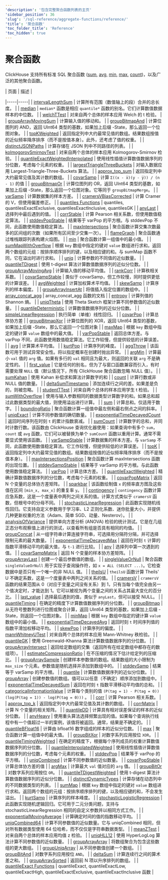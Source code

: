 ```yaml
---
'description': '包含完整聚合函数列表的主页'
'sidebar_position': 36
'slug': '/sql-reference/aggregate-functions/reference/'
'title': '聚合函数'
'toc_folder_title': 'Reference'
'toc_hidden': true
---
```


# 聚合函数

ClickHouse 支持所有标准 SQL 聚合函数 ([sum](../reference/sum.md), [avg](../reference/avg.md), [min](../reference/min.md), [max](../reference/max.md), [count](../reference/count.md))，以及广泛的其他聚合函数。

<!-- 此页面的目录表由 
https://github.com/ClickHouse/clickhouse-docs/blob/main/scripts/autogenerate-table-of-contents.sh 自动生成
来自 YAML 前置字段：slug，description，title。

如果您发现错误，请编辑页面本身的 YML 前置字段。
-->| 页面 | 描述 |
|-----|-----|
| [intervalLengthSum](/sql-reference/aggregate-functions/reference/intervalLengthSum) | 计算所有范围（数值轴上的段）合并的总长度。 |
| [median](/sql-reference/aggregate-functions/reference/median) | `median*` 函数是相应 `quantile*` 函数的别名。它们计算数值数据样本的中位数。 |
| [welchTTest](/sql-reference/aggregate-functions/reference/welchttest) | 对来自两个总体的样本应用 Welch 的 t 检验。 |
| [groupArrayMovingSum](/sql-reference/aggregate-functions/reference/grouparraymovingsum) | 计算输入值的移动和。 |
| [groupBitmapAnd](/sql-reference/aggregate-functions/reference/groupbitmapand) | 计算位图列的 AND，返回 UInt64 类型的基数，如果加上后缀 -State，那么返回一个位图对象。 |
| [topKWeighted](/sql-reference/aggregate-functions/reference/topkweighted) | 返回指定列中大约最常见值的数组。结果数组按值的近似频率降序排序（而不是按值本身）。此外，还考虑了值的权重。 |
| [distinctJSONPaths](/sql-reference/aggregate-functions/reference/distinctjsonpaths) | 计算存储在 JSON 列中不同路径的列表。 |
| [kolmogorovSmirnovTest](/sql-reference/aggregate-functions/reference/kolmogorovsmirnovtest) | 对来自两个总体的样本应用 Kolmogorov-Smirnov 检验。 |
| [quantileExactWeightedInterpolated](/sql-reference/aggregate-functions/reference/quantileExactWeightedInterpolated) | 使用线性插值计算数值数据序列的分位数，考虑每个元素的权重。 |
| [largestTriangleThreeBuckets](/sql-reference/aggregate-functions/reference/largestTriangleThreeBuckets) | 对输入数据应用 Largest-Triangle-Three-Buckets 算法。 |
| [approx_top_sum](/sql-reference/aggregate-functions/reference/approxtopsum) | 返回指定列中大约最常见值及其计数的数组。 |
| [covarSamp](/sql-reference/aggregate-functions/reference/covarsamp) | 计算 `Σ((x - x̅)(y - y̅)) / (n - 1)` 的值 |
| [groupBitmapOr](/sql-reference/aggregate-functions/reference/groupbitmapor) | 计算位图列的 OR，返回 UInt64 类型的基数，如果加上后缀 -State，那么返回一个位图对象。它等同于 `groupBitmapMerge`。 |
| [varSamp](/sql-reference/aggregate-functions/reference/varSamp) | 计算数据集的样本方差。 |
| [cramersVBiasCorrected](/sql-reference/aggregate-functions/reference/cramersvbiascorrected) | 计算 Cramer 的 V，但使用偏差修正。 |
| [quantiles Functions](/sql-reference/aggregate-functions/reference/quantiles) | quantiles, quantilesExactExclusive, quantilesExactInclusive, quantilesGK |
| [anyLast](/sql-reference/aggregate-functions/reference/anylast) | 选择列中最后遇到的值。 |
| [corrStable](/sql-reference/aggregate-functions/reference/corrstable) | 计算 Pearson 相关系数，但使用数值稳定算法。 |
| [stddevPopStable](/sql-reference/aggregate-functions/reference/stddevpopstable) | 结果等于 varPop 的平方根。与 stddevPop 不同，此函数使用数值稳定算法。 |
| [maxIntersections](/sql-reference/aggregate-functions/reference/maxintersections) | 聚合函数计算交集次数最多的区间组的次数（如果所有区间至少交集一次）。 |
| [flameGraph](/sql-reference/aggregate-functions/reference/flame_graph) | 聚合函数通过堆栈跟踪列表构建火焰图。 |
| [min](/sql-reference/aggregate-functions/reference/min) | 聚合函数计算一组值中的最小值。 |
| [sumMapWithOverflow](/sql-reference/aggregate-functions/reference/summapwithoverflow) | 根据 `key` 数组中指定的键对 `value` 数组进行求和。返回两个数组的元组：按排序顺序排列的键，以及相应键的和。与 sumMap 函数不同，它在溢出时进行求和。 |
| [uniq](/sql-reference/aggregate-functions/reference/uniq) | 计算参数的不同值的近似数量。 |
| [quantileTDigest](/sql-reference/aggregate-functions/reference/quantiletdigest) | 使用 t-digest 算法计算数值数据序列的近似分位数。 |
| [groupArrayMovingAvg](/sql-reference/aggregate-functions/reference/grouparraymovingavg) | 计算输入值的移动平均值。 |
| [rankCorr](/sql-reference/aggregate-functions/reference/rankCorr) | 计算秩相关系数。 |
| [covarSampStable](/sql-reference/aggregate-functions/reference/covarsampstable) | 类似于 covarSamp，但工作较慢，同时提供更低的计算误差。 |
| [avgWeighted](/sql-reference/aggregate-functions/reference/avgweighted) | 计算加权算术平均值。 |
| [skewSamp](/sql-reference/aggregate-functions/reference/skewsamp) | 计算序列的样本偏度。 |
| [groupArrayInsertAt](/sql-reference/aggregate-functions/reference/grouparrayinsertat) | 将值插入指定位置的数组中。 |
| [array_concat_agg](/sql-reference/aggregate-functions/reference/array_concat_agg) | array_concat_agg 函数的文档 |
| [entropy](/sql-reference/aggregate-functions/reference/entropy) | 计算列值的 Shannon 熵。 |
| [uniqTheta](/sql-reference/aggregate-functions/reference/uniqthetasketch) | 使用 Theta Sketch 框架计算不同参数值的近似数量。 |
| [quantileDeterministic](/sql-reference/aggregate-functions/reference/quantiledeterministic) | 计算数值数据序列的近似分位数。 |
| [simpleLinearRegression](/sql-reference/aggregate-functions/reference/simplelinearregression) | 执行简单（单维）线性回归。 |
| [covarPop](/sql-reference/aggregate-functions/reference/covarpop) | 计算总体协方差 |
| [groupBitmapXor](/sql-reference/aggregate-functions/reference/groupbitmapxor) | 计算位图列的 XOR，返回 UInt64 类型的基数，如果加上后缀 -State，那么它返回一个位图对象 |
| [maxMap](/sql-reference/aggregate-functions/reference/maxmap) | 根据 `key` 数组中指定的键计算 `value` 数组中的最大值。 |
| [varPopStable](/sql-reference/aggregate-functions/reference/varpopstable) | 返回总体方差。与 varPop 不同，此函数使用数值稳定算法。它工作较慢，但提供较低的计算误差。 |
| [avg](/sql-reference/aggregate-functions/reference/avg) | 计算算术平均值。 |
| [kurtPop](/sql-reference/aggregate-functions/reference/kurtpop) | 计算序列的峰度。 |
| [aggThrow](/sql-reference/aggregate-functions/reference/aggthrow) | 该函数可用于测试异常安全性。将以指定概率在创建时抛出异常。 |
| [argMin](/sql-reference/aggregate-functions/reference/argmin) | 计算最小 `val` 值的 `arg` 值。如果有多行的 `val` 相同且为最大，则返回的关联 `arg` 不是确定性的。 |
| [first_value](/sql-reference/aggregate-functions/reference/first_value) | 它是任何的别名，但为了与窗口函数兼容而引入，有时需要处理 `NULL` 值（默认情况下，所有 ClickHouse 聚合函数忽略 NULL 值）。 |
| [sumKahan](/sql-reference/aggregate-functions/reference/sumkahan) | 使用 Kahan 补偿求和算法计算数字的和 |
| [count](/sql-reference/aggregate-functions/reference/count) | 计算行数或非 NULL 值的数量。 |
| [deltaSumTimestamp](/sql-reference/aggregate-functions/reference/deltasumtimestamp) | 添加连续行之间的差。如果差是负的，则被忽略。 |
| [studentTTest](/sql-reference/aggregate-functions/reference/studentttest) | 对来自两个总体的样本应用学生 t 检验。 |
| [sumWithOverflow](/sql-reference/aggregate-functions/reference/sumwithoverflow) | 使用与输入参数相同的数据类型计算数字的和。如果总和超过此数据类型的最大值，则使用溢出进行计算。 |
| [sum](/sql-reference/aggregate-functions/reference/sum) | 计算总和。仅适用于数字。 |
| [boundingRatio](/sql-reference/aggregate-functions/reference/boundingRatio) | 聚合函数计算一组值中最左侧和最右侧点之间的斜率。 |
| [uniqExact](/sql-reference/aggregate-functions/reference/uniqexact) | 计算不同参数值的确切数量。 |
| [exponentialTimeDecayedCount](/sql-reference/aggregate-functions/reference/exponentialTimeDecayedCount) | 返回时间序列在时刻 `t` 的累计指数衰减。 |
| [sumCount](/sql-reference/aggregate-functions/reference/sumcount) | 计算数字的总和，并同时计数行数。该函数由 ClickHouse 查询优化器使用：如果查询中有多个 `sum`，`count` 或 `avg` 函数，它们可以被替换为单个 `sumCount` 函数以重用计算。通常不需要显式使用该函数。 |
| [varSampStable](/sql-reference/aggregate-functions/reference/varsampstable) | 计算数据集的样本方差。与 `varSamp` 不同，此函数使用数值稳定算法。它工作较慢，但提供较低的计算误差。 |
| [topK](/sql-reference/aggregate-functions/reference/topk) | 返回指定列中大约最常见值的数组。结果数组按值的近似频率降序排序（而不是按值本身）。 |
| [maxIntersectionsPosition](/sql-reference/aggregate-functions/reference/maxintersectionsposition) | 聚合函数计算 maxIntersections 函数的出现位置。 |
| [stddevSampStable](/sql-reference/aggregate-functions/reference/stddevsampstable) | 结果等于 varSamp 的平方根。与此函数使用数值稳定算法。 |
| [varPop](/en/sql-reference/aggregate-functions/reference/varPop) | 计算总体方差。 |
| [quantileExactWeighted](/sql-reference/aggregate-functions/reference/quantileexactweighted) | 精确计算数值数据序列的分位数，考虑每个元素的权重。 |
| [covarPopMatrix](/sql-reference/aggregate-functions/reference/covarpopmatrix) | 返回 N 个变量的总体协方差矩阵。 |
| [sparkbar](/sql-reference/aggregate-functions/reference/sparkbar) | 该函数绘制值 `x` 的频率直方图及这些值在区间 `[min_x, max_x]` 的重复率 `y`。 |
| [contingency](/sql-reference/aggregate-functions/reference/contingency) | `contingency` 函数计算应急系数，这是一个度量表中两列之间关系的值。计算方式类似于 `cramersV` 函数，但根号中的分母不同。 |
| [stochasticLinearRegression](/sql-reference/aggregate-functions/reference/stochasticlinearregression) | 此函数实现随机线性回归。它支持自定义参数用于学习率、L2 正则化系数、迷你批量大小，并提供几种更新权重的方法（Adam、简单 SGD、动量、Nesterov）。 |
| [analysisOfVariance](/sql-reference/aggregate-functions/reference/analysis_of_variance) | 提供单向方差分析 (ANOVA) 检验的统计测试。它是在几组正态分布观察值上进行的测试，以查看所有组是否具有相同的均值。 |
| [groupConcat](/sql-reference/aggregate-functions/reference/groupconcat) | 从一组字符串计算连接字符串，可选择用分隔符分隔，并可选择限制元素的最大数量。 |
| [exponentialTimeDecayedMax](/sql-reference/aggregate-functions/reference/exponentialTimeDecayedMax) | 返回在时刻 `t` 计算的指数平滑移动平均的最大值，与 `t-1` 进行比较。 |
| [any](/sql-reference/aggregate-functions/reference/any) | 选择列中第一次遇到的值。 |
| [covarSampMatrix](/sql-reference/aggregate-functions/reference/covarsampmatrix) | 返回 N 个变量的样本协方差矩阵。 |
| [groupArrayLast](/sql-reference/aggregate-functions/reference/grouparraylast) | 创建一个最后参数值的数组。 |
| [singleValueOrNull](/sql-reference/aggregate-functions/reference/singlevalueornull) | 聚合函数 `singleValueOrNull` 用于实现子查询操作符，如 `x = ALL (SELECT ...)`。它检查数据中是否只有一个唯一的非 NULL 值。 |
| [theilsU](/sql-reference/aggregate-functions/reference/theilsu) | `theilsU` 函数计算 Theils' U 不确定系数，这是一个度量表中两列之间关系的值。 |
| [cramersV](/sql-reference/aggregate-functions/reference/cramersv) | `cramersV` 函数的结果范围从 0（对应于变量之间没有关系）到 1，只有当每个值完全由另一个值决定时，才能达到 1。它可以被视为两个变量之间的关系占其最大变化的百分比。 |
| [last_value](/sql-reference/aggregate-functions/reference/last_value) | 选择最后遇到的值，类似于 `anyLast`，但可以接受 NULL。 |
| [quantileTiming](/sql-reference/aggregate-functions/reference/quantiletiming) | 在确定的精度下计算数值数据序列的分位数。 |
| [groupBitmap](/sql-reference/aggregate-functions/reference/groupbitmap) | 从无符号整数列进行位图或聚合计算，返回 UInt64 类型的基数，如果加上后缀 -State，则返回一个位图对象。 |
| [minMap](/sql-reference/aggregate-functions/reference/minmap) | 根据 `key` 数组中指定的键计算 `value` 数组中的最小值。 |
| [exponentialTimeDecayedAvg](/sql-reference/aggregate-functions/reference/exponentialTimeDecayedAvg) | 返回时刻 `t` 时间序列值的指数平滑加权移动平均。 |
| [skewPop](/sql-reference/aggregate-functions/reference/skewpop) | 计算序列的偏度。 |
| [mannWhitneyUTest](/sql-reference/aggregate-functions/reference/mannwhitneyutest) | 对来自两个总体的样本应用 Mann-Whitney 秩检验。 |
| [quantileGK](/sql-reference/aggregate-functions/reference/quantileGK) | 使用 Greenwald-Khanna 算法计算数值数据序列的分位数。 |
| [groupArrayIntersect](/sql-reference/aggregate-functions/reference/grouparrayintersect) | 返回给定数组的交集（返回所有在给定数组中都存在的数组项）。 |
| [estimateCompressionRatio](/sql-reference/aggregate-functions/reference/estimateCompressionRatio) | 在不压缩的情况下估计给定列的压缩比。 |
| [groupArraySample](/sql-reference/aggregate-functions/reference/grouparraysample) | 创建样本参数值的数组。结果数组的大小限制为 `max_size` 个元素。参数值是随机选择并添加到数组中的。 |
| [stddevSamp](/sql-reference/aggregate-functions/reference/stddevsamp) | 结果等于 varSamp 的平方根。 |
| [quantile](/sql-reference/aggregate-functions/reference/quantile) | 计算数值数据序列的近似分位数。 |
| [groupArray](/sql-reference/aggregate-functions/reference/grouparray) | 创建参数值的数组。值可以以任意（不确定）顺序添加到数组中。 |
| [exponentialTimeDecayedSum](/sql-reference/aggregate-functions/reference/exponentialTimeDecayedSum) | 返回在时刻 `t` 指数平滑移动平均值的总和。 |
| [categoricalInformationValue](/sql-reference/aggregate-functions/reference/categoricalinformationvalue) | 计算每个类别的值 `(P(tag = 1) - P(tag = 0))(log(P(tag = 1)) - log(P(tag = 0)))` 。 |
| [corr](/sql-reference/aggregate-functions/reference/corr) | 计算 Pearson 相关系数。 |
| [approx_top_k](/sql-reference/aggregate-functions/reference/approxtopk) | 返回指定列中大约最常见值及其计数的数组。 |
| [corrMatrix](/sql-reference/aggregate-functions/reference/corrmatrix) | 计算 N 个变量的相关矩阵。 |
| [quantileDD](/sql-reference/aggregate-functions/reference/quantileddsketch) | 计算具有相对误差保证的样本的近似分位数。 |
| [anyHeavy](/sql-reference/aggregate-functions/reference/anyheavy) | 使用重头算法选择频繁出现的值。如果每个查询执行线程中有一个值超过一半的案例，该值将被返回。通常，结果是不确定的。 |
| [quantileBFloat16](/sql-reference/aggregate-functions/reference/quantilebfloat16) | 计算由 bfloat16 数字组成的样本的近似分位数。 |
| [max](/sql-reference/aggregate-functions/reference/max) | 聚合函数计算一组值中的最大值。 |
| [groupBitXor](/sql-reference/aggregate-functions/reference/groupbitxor) | 对数字系列应用按位 `XOR`。 |
| [quantileTimingWeighted](/sql-reference/aggregate-functions/reference/quantiletimingweighted) | 在确定的精度下，根据每个序列成员的权重计算数值数据序列的分位数。 |
| [quantileInterpolatedWeighted](/sql-reference/aggregate-functions/reference/quantileInterpolatedWeighted) | 使用线性插值计算数值数据序列的分位数，考虑每个元素的权重。 |
| [stddevPop](/sql-reference/aggregate-functions/reference/stddevpop) | 结果等于 varPop 的平方根。 |
| [uniqCombined](/sql-reference/aggregate-functions/reference/uniqcombined) | 计算不同参数值的近似数量。 |
| [covarPopStable](/sql-reference/aggregate-functions/reference/covarpopstable) | 计算总体协方差的值 |
| [argMax](/sql-reference/aggregate-functions/reference/argmax) | 计算最大 `val` 值对应的 `arg` 值。 |
| [groupBitOr](/sql-reference/aggregate-functions/reference/groupbitor) | 对数字系列应用按位 `OR`。 |
| [quantileTDigestWeighted](/sql-reference/aggregate-functions/reference/quantiletdigestweighted) | 使用 t-digest 算法计算数值数据序列的近似分位数。 |
| [distinctDynamicTypes](/sql-reference/aggregate-functions/reference/distinctdynamictypes) | 计算存储在动态列中的不同数据类型的列表。 |
| [sumMap](/sql-reference/aggregate-functions/reference/summap) | 根据 `key` 数组中指定的键对 `value` 数组进行求和。返回两个数组的元组：按排序顺序排列的键，以及相应键的和，不会发生溢出。 |
| [kurtSamp](/sql-reference/aggregate-functions/reference/kurtsamp) | 计算序列的样本峰度。 |
| [stochasticLogisticRegression](/sql-reference/aggregate-functions/reference/stochasticlogisticregression) | 此函数实现随机逻辑回归。它可用于二元分类问题，支持与 stochasticLinearRegression 相同的自定义参数并以相同方式工作。 |
| [exponentialMovingAverage](/sql-reference/aggregate-functions/reference/exponentialMovingAverage) | 计算确定时间的值的指数移动平均。 |
| [uniqCombined64](/sql-reference/aggregate-functions/reference/uniqcombined64) | 计算不同参数值的近似数量。它与 uniqCombined 相同，但对所有数据类型使用 64 位哈希，而不仅仅是字符串数据类型。 |
| [meanZTest](/sql-reference/aggregate-functions/reference/meanztest) | 对来自两个总体的样本应用均值 z 检验。 |
| [uniqHLL12](/sql-reference/aggregate-functions/reference/uniqhll12) | 使用 HyperLogLog 算法计算不同参数值的近似数量。 |
| [groupArrayArray](/sql-reference/aggregate-functions/reference/grouparrayarray) | 将数组聚合为包含这些数组的更大数组。 |
| [groupUniqArray](/sql-reference/aggregate-functions/reference/groupuniqarray) | 从不同参数值创建一个数组。 |
| [groupBitAnd](/sql-reference/aggregate-functions/reference/groupbitand) | 对数字系列应用按位 `AND`。 |
| [deltaSum](/sql-reference/aggregate-functions/reference/deltasum) | 计算连续行之间的算术差之和。 |
| [groupArraySorted](/sql-reference/aggregate-functions/reference/grouparraysorted) | 返回前 N 项以升序排列的数组。 |
| [quantileExact Functions](/sql-reference/aggregate-functions/reference/quantileexact) | quantileExact, quantileExactLow, quantileExactHigh, quantileExactExclusive, quantileExactInclusive 函数 |